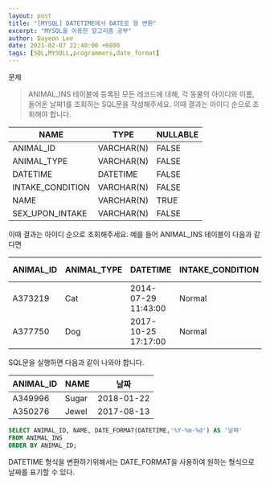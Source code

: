 ```yaml
---
layout: post
title: "[MYSQL] DATETIME에서 DATE로 형 변환"
excerpt: "MYSQL을 이용한 알고리즘 공부"
author: Dayeon Lee
date: 2021-02-07 22:40:00 +0800
tags: [SQL,MYSQLL,programmers,date_format]
---
```


문제

> ANIMAL_INS 테이블에 등록된 모든 레코드에 대해, 각 동물의 아이디와 이름, 들어온 날짜1를 조회하는 SQL문을 작성해주세요. 이때 결과는 아이디 순으로 조회해야 합니다.

|**NAME**|	**TYPE**|	**NULLABLE**|
|--|--|--|
|ANIMAL_ID	|VARCHAR(N)|	FALSE|
|ANIMAL_TYPE|	VARCHAR(N)	|FALSE|
|DATETIME	|DATETIME	|FALSE|
|INTAKE_CONDITION|	VARCHAR(N)	|FALSE|
|NAME	|VARCHAR(N)	|TRUE|
|SEX_UPON_INTAKE|	VARCHAR(N)	|FALSE|

이때 결과는 아이디 순으로 조회해주세요. 예를 들어 ANIMAL_INS 테이블이 다음과 같다면

|**ANIMAL_ID**|	**ANIMAL_TYPE**	|**DATETIME**	|**INTAKE_CONDITION**	|**NAME	**|**SEX_UPON_INTAKE**|
|--|--|--|--|--|--|
|A373219|	Cat	|2014-07-29 11:43:00	|Normal|	Ella	|Spayed Female|
|A377750|	Dog	|2017-10-25 17:17:00|	Normal	|Lucy|	Spayed Female|


SQL문을 실행하면 다음과 같이 나와야 합니다.

|ANIMAL_ID	|NAME	|날짜|
|--|--|--|
|A349996|	Sugar	|2018-01-22|
|A350276|	Jewel	|2017-08-13|

```SQL
SELECT ANIMAL_ID, NAME, DATE_FORMAT(DATETIME,'%Y-%m-%d') AS '날짜'
FROM ANIMAL_INS 
ORDER BY ANIMAL_ID;
```
DATETIME 형식을 변환하기위해서는 DATE_FORMAT을 사용하여 원하는 형식으로 날짜를 표기할 수 있다.  
